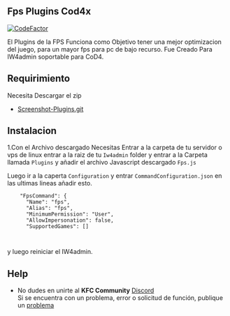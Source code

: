 ## Fps Plugins Cod4x 
[![CodeFactor](https://www.codefactor.io/repository/github/szircj/fullbright-plugins/badge)](https://www.codefactor.io/repository/github/szircj/fullbright-plugins)

El Plugins de la FPS Funciona como Objetivo tener una mejor optimizacion del juego, para un mayor fps para pc de bajo recurso.
Fue Creado Para IW4admin soportable para CoD4.

## Requirimiento
Necesita Descargar el zip 
- [Screenshot-Plugins.git](https://github.com/szircj/Fullbright-Plugins/archive/refs/heads/master.zip) 

## Instalacion 
1.Con el Archivo descargado Necesitas Entrar a la carpeta de tu servidor o vps de linux entrar a la raiz de tu  `Iw4admin` folder y entrar a la Carpeta llamada
`Plugins` y añadir el archivo Javascript descargado `Fps.js`

Luego ir a la caperta `Configuration` y entrar `CommandConfiguration.json` 
en las ultimas lineas añadir esto.     
     
```
    "FpsCommand": {
      "Name": "fps",
      "Alias": "fps",
      "MinimumPermission": "User",
      "AllowImpersonation": false,
      "SupportedGames": []

    
```
y luego reiniciar el IW4admin.

## Help
* No dudes en unirte al **KFC Community** [Discord](https://discord.gg/DeZkVyrrrr)  
Si se encuentra con un problema, error o solicitud de función, publique un [problema](https://github.com/szircj/Screenshot-Plugins/issues)
